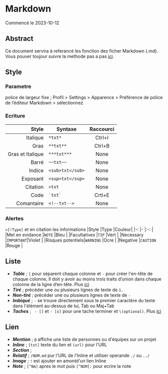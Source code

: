 # Markdown
Commencé le 2023-10-12
## Abstract
Ce document servira à referancé les fonction des ficher Markdown (.md).
Vous pouver toujour suivre la methode pas a pas [ici](https://github.com/skills/communicate-using-markdown).
## Style
### Parametre
police de largeur fixe ; Profil > Settings > Apparence > Préférence de police de l’éditeur Markdown > sélectionnez
### Ecriture
|Style           |Syntaxe          |Raccourci|
|-:              |-                |:-:      |
|Italique        |`*txt*`          |Ctrl+I   |
|Gras            |`**txt**`        |Ctrl+B   |
|Gras et Italique|`***txt***`      |None     |
|Barré           |`~~txt~~`        |None     |
|Indice          |`<sub>txt</sub>` |None     |
|Exposant        |`<sup>txt</sup>` |None     |
|Citation        |`>txt`           |None     |
|Code            |``` `txt` ```    |Crtl+E   |
|Comantaire      |`<!--txt-->`     |None     |
### Alertes
`>[!Type]` et en citation les informations
|Style             |Type       |Couleur|
|-:                |-          |:-:    |
|Met en evidance   |`NOTE`     |Bleu   |
|Facultatives      |`TIP`      |Vert   |
|Necessary         |`IMPORTANT`|Violet |
|Risques potentiels|`WARNING`  |Ocre   |
|Negative          |`CAUTION`  |Rouge  |
## Liste
- ***Table*** ; `|` pour séparent chaque colonne et `-` pour créer l'en-tête de chaque colonne, Il doit y avoir au moins trois traits d’union dans chaque colonne de la ligne d’en-tête. Plus [ici](https://docs.github.com/fr/get-started/writing-on-github/working-with-advanced-formatting/organizing-information-with-tables)
- ***Tiré*** ; précéder une ou plusieurs lignes de texte de `1.`
- ***Non-tiré*** ; précéder une ou plusieurs lignes de texte de `-`
- ***Imbiqué*** ; `-` se trouve directement sous le premier caractère du texte dans l'élément au-dessus de lui, Tab ou Maj+Tab
- ***Taches*** ; ` - []` et `- [x]` pour une tache terminer et `\(optional)`. Plus [ici](https://docs.github.com/fr/get-started/writing-on-github/working-with-advanced-formatting/about-task-lists)
## Lien
- ***Mention*** ; `@` affiche une liste de personnes ou d'équipes sur un projet
- ***Inline*** ; `[txt]` texte du lien et `(url)` pour l'URL
- ***Section*** ;
- ***Relatif*** ; `/NOM.md` pur l'URL de l'Inline et utiliser operande `./` ou `../`
- ***Image*** ; `!` est ajouter en amontd'un lien Inline
- ***Note*** ; `[^Nm]` apres le mot puis `[^NUM]:` pour ecrire la note
